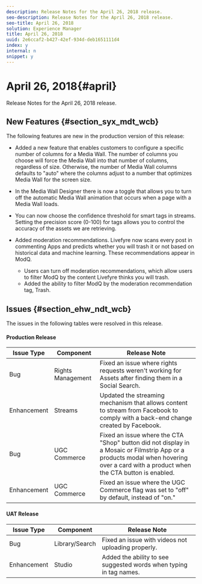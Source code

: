 ```yaml
---
description: Release Notes for the April 26, 2018 release.
seo-description: Release Notes for the April 26, 2018 release.
seo-title: April 26, 2018
solution: Experience Manager
title: April 26, 2018
uuid: 2e6ccaf2-b427-42ef-934d-deb1651111d4
index: y
internal: n
snippet: y
---
```


# April 26, 2018{#april}

Release Notes for the April 26, 2018 release.

## New Features {#section_syx_mdt_wcb}

The following features are new in the production version of this release:

* Added a new feature that enables customers to configure a specific number of columns for a Media Wall. The number of columns you choose will force the Media Wall into that number of columns, regardless of size. Otherwise, the number of Media Wall columns defaults to "auto" where the columns adjust to a number that optimizes Media Wall for the screen size. 
* In the Media Wall Designer there is now a toggle that allows you to turn off the automatic Media Wall animation that occurs when a page with a Media Wall loads.
* You can now choose the confidence threshold for smart tags in streams. Setting the precision score (0-100) for tags allows you to control the accuracy of the assets we are retrieving.
* Added moderation recommendations. Livefyre now scans every post in commenting Apps and predicts whether you will trash it or not based on historical data and machine learning. These recommendations appear in ModQ.

    * Users can turn off moderation recommendations, which allow users to filter ModQ by the content Livefyre thinks you will trash.
    * Added the ability to filter ModQ by the moderation recommendation tag, Trash.

## Issues {#section_ehw_ndt_wcb}

The issues in the following tables were resolved in this release.

#### Production Release
|  **Issue Type** | **Component** | **Release Note** |
|---|---|---|
|  Bug | Rights Management | Fixed an issue where rights requests weren't working for Assets after finding them in a Social Search. |
|  Enhancement | Streams | Updated the streaming mechanism that allows content to stream from Facebook to comply with a back-end change created by Facebook.  |
|  Bug | UGC Commerce | Fixed an issue where the CTA "Shop" button did not display in a Mosaic or Filmstrip App or a products modal when hovering over a card with a product when the CTA button is enabled. |
|  Enhancement | UGC Commerce | Fixed an issue where the UGC Commerce flag was set to "off" by default, instead of "on."  |

<a id="section_e4q_bkl_tdb"></a>

#### UAT Release
|  **Issue Type** | **Component** | **Release Note** |
|---|---|---|
|  Bug | Library/Search | Fixed an issue with videos not uploading properly. |
|  Enhancement | Studio | Added the ability to see suggested words when typing in tag names.  |


